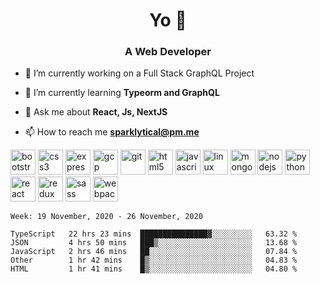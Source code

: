<h1 align="center">Yo 👋</h1>
<h3 align="center">A Web Developer</h3>



- 🔭 I’m currently working on a Full Stack GraphQL Project

- 🌱 I’m currently learning **Typeorm and GraphQL**

- 💬 Ask me about **React, Js, NextJS**

- 📫 How to reach me **sparklytical@pm.me**

<p align="left"><img src="https://devicons.github.io/devicon/devicon.git/icons/bootstrap/bootstrap-plain.svg" alt="bootstrap" width="40" height="40"/> <img src="https://devicons.github.io/devicon/devicon.git/icons/css3/css3-original-wordmark.svg" alt="css3" width="40" height="40"/> <img src="https://devicons.github.io/devicon/devicon.git/icons/express/express-original-wordmark.svg" alt="express" width="40" height="40"/> <img src="https://www.vectorlogo.zone/logos/google_cloud/google_cloud-icon.svg" alt="gcp" width="40" height="40"/> <img src="https://www.vectorlogo.zone/logos/git-scm/git-scm-icon.svg" alt="git" width="40" height="40"/> <img src="https://devicons.github.io/devicon/devicon.git/icons/html5/html5-original-wordmark.svg" alt="html5" width="40" height="40"/> <img src="https://devicons.github.io/devicon/devicon.git/icons/javascript/javascript-original.svg" alt="javascript" width="40" height="40"/> <img src="https://devicons.github.io/devicon/devicon.git/icons/linux/linux-original.svg" alt="linux" width="40" height="40"/> <img src="https://devicons.github.io/devicon/devicon.git/icons/mongodb/mongodb-original-wordmark.svg" alt="mongodb" width="40" height="40"/> <img src="https://devicons.github.io/devicon/devicon.git/icons/nodejs/nodejs-original-wordmark.svg" alt="nodejs" width="40" height="40"/> <img src="https://devicons.github.io/devicon/devicon.git/icons/python/python-original.svg" alt="python" width="40" height="40"/> <img src="https://devicons.github.io/devicon/devicon.git/icons/react/react-original-wordmark.svg" alt="react" width="40" height="40"/> <img src="https://devicons.github.io/devicon/devicon.git/icons/redux/redux-original.svg" alt="redux" width="40" height="40"/> <img src="https://devicons.github.io/devicon/devicon.git/icons/sass/sass-original.svg" alt="sass" width="40" height="40"/> <img src="https://devicons.github.io/devicon/devicon.git/icons/webpack/webpack-original.svg" alt="webpack" width="40" height="40"/></p>



<!--START_SECTION:waka-->
```text
Week: 19 November, 2020 - 26 November, 2020

TypeScript   22 hrs 23 mins  ███████████████▓░░░░░░░░░   63.32 % 
JSON         4 hrs 50 mins   ███▒░░░░░░░░░░░░░░░░░░░░░   13.68 % 
JavaScript   2 hrs 46 mins   ██░░░░░░░░░░░░░░░░░░░░░░░   07.84 % 
Other        1 hr 42 mins    █▒░░░░░░░░░░░░░░░░░░░░░░░   04.83 % 
HTML         1 hr 41 mins    █▒░░░░░░░░░░░░░░░░░░░░░░░   04.80 % 
```
<!--END_SECTION:waka-->
